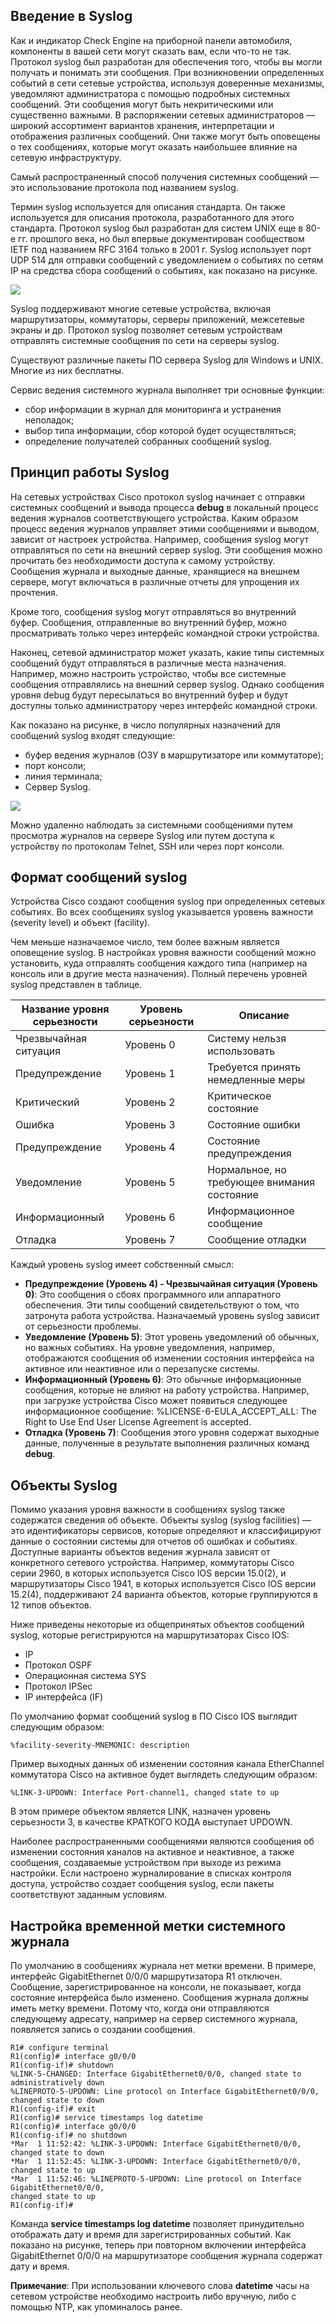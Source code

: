 <!-- 10.5.1 -->
## Введение в Syslog

Как и индикатор Check Engine на приборной панели автомобиля, компоненты в вашей сети могут сказать вам, если что-то не так. Протокол syslog был разработан для обеспечения того, чтобы вы могли получать и понимать эти сообщения. При возникновении определенных событий в сети сетевые устройства, используя доверенные механизмы, уведомляют администратора с помощью подробных системных сообщений. Эти сообщения могут быть некритическими или существенно важными. В распоряжении сетевых администраторов — широкий ассортимент вариантов хранения, интерпретации и отображения различных сообщений. Они также могут быть оповещены о тех сообщениях, которые могут оказать наибольшее влияние на сетевую инфраструктуру.

Самый распространенный способ получения системных сообщений — это использование протокола под названием syslog.

Термин syslog используется для описания стандарта. Он также используется для описания протокола, разработанного для этого стандарта. Протокол syslog был разработан для систем UNIX еще в 80-е гг. прошлого века, но был впервые документирован сообществом IETF под названием RFC 3164 только в 2001 г. Syslog использует порт UDP 514 для отправки сообщений с уведомлением о событиях по сетям IP на средства сбора сообщений о событиях, как показано на рисунке.

![](./assets/10.5.1.png)
<!-- /courses/ensa-dl/ae8eb392-34fd-11eb-ba19-f1886492e0e4/aeb5eaa6-34fd-11eb-ba19-f1886492e0e4/assets/c6b80aa0-1c46-11ea-af56-e368b99e9723.svg -->

<!--
Syslog использует порт UDP 514 для отправки сообщений с уведомлением о событиях по сетям IP на средства сбора сообщений о событиях, как показано на рисунке. На рисунке показан маршрутизатор с меткой R1 и коммутатор с меткой S1, отправляющий системные сообщения на сервер syslog.
-->

Syslog поддерживают многие сетевые устройства, включая маршрутизаторы, коммутаторы, серверы приложений, межсетевые экраны и др. Протокол syslog позволяет сетевым устройствам отправлять системные сообщения по сети на серверы syslog.

Существуют различные пакеты ПО сервера Syslog для Windows и UNIX. Многие из них бесплатны.

Сервис ведения системного журнала выполняет три основные функции:

* сбор информации в журнал для мониторинга и устранения неполадок;
* выбор типа информации, сбор которой будет осуществляться;
* определение получателей собранных сообщений syslog.

<!-- 10.5.2 -->
## Принцип работы Syslog

На сетевых устройствах Cisco протокол syslog начинает с отправки системных сообщений и вывода процесса **debug** в локальный процесс ведения журналов соответствующего устройства. Каким образом процесс ведения журналов управляет этими сообщениями и выводом, зависит от настроек устройства. Например, сообщения syslog могут отправляться по сети на внешний сервер syslog. Эти сообщения можно прочитать без необходимости доступа к самому устройству. Сообщения журнала и выходные данные, хранящиеся на внешнем сервере, могут включаться в различные отчеты для упрощения их прочтения.

Кроме того, сообщения syslog могут отправляться во внутренний буфер. Сообщения, отправленные во внутренний буфер, можно просматривать только через интерфейс командной строки устройства.

Наконец, сетевой администратор может указать, какие типы системных сообщений будут отправляться в различные места назначения. Например, можно настроить устройство, чтобы все системные сообщения отправлялись на внешний сервер syslog. Однако сообщения уровня debug будут пересылаться во внутренний буфер и будут доступны только администратору через интерфейс командной строки.

Как показано на рисунке, в число популярных назначений для сообщений syslog входят следующие:

* буфер ведения журналов (ОЗУ в маршрутизаторе или коммутаторе);
* порт консоли;
* линия терминала;
* Сервер Syslog.

![](./assets/10.5.2.png)
<!-- /courses/ensa-dl/ae8eb392-34fd-11eb-ba19-f1886492e0e4/aeb5eaa6-34fd-11eb-ba19-f1886492e0e4/assets/c6b87fd2-1c46-11ea-af56-e368b99e9723.svg -->

<!--
На рисунке показаны популярные места назначения для сообщений системного журнала. Коммутатор имеет стрелки, указывающие на буфер ведения журнала, компьютер с помеченной консольной линией, другой компьютер с помеченной терминальной линией и сервер системного журнала.
-->

Можно удаленно наблюдать за системными сообщениями путем просмотра журналов на сервере Syslog или путем доступа к устройству по протоколам Telnet, SSH или через порт консоли.

<!-- 10.5.3 -->
## Формат сообщений syslog

Устройства Cisco создают сообщения syslog при определенных сетевых событиях. Во всех сообщениях syslog указывается уровень важности (severity level) и объект (facility).

Чем меньше назначаемое число, тем более важным является оповещение syslog. В настройках уровня важности сообщений можно установить, куда отправлять сообщения каждого типа (например на консоль или в другие места назначения). Полный перечень уровней syslog представлен в таблице.

| **Название уровня серьезности** | **Уровень серьезности** | **Описание** |
| --- | --- | --- |
| Чрезвычайная ситуация | Уровень 0 | Систему нельзя использовать |
| Предупреждение | Уровень 1 | Требуется принять немедленные меры |
| Критический | Уровень 2 | Критическое состояние |
| Ошибка | Уровень 3 | Состояние ошибки |
| Предупреждение | Уровень 4 | Состояние предупреждения |
| Уведомление | Уровень 5 | Нормальное, но требующее внимания состояние |
| Информационный | Уровень 6 | Информационное сообщение |
| Отладка | Уровень 7 | Сообщение отладки |

Каждый уровень syslog имеет собственный смысл:

* **Предупреждение (Уровень 4) - Чрезвычайная ситуация (Уровень 0)**: Это сообщения о сбоях программного или аппаратного обеспечения. Эти типы сообщений свидетельствуют о том, что затронута работа устройства. Назначаемый уровень syslog зависит от серьезности проблемы.
* **Уведомление (Уровень 5)**: Этот уровень уведомлений об обычных, но важных событиях. На уровне уведомления, например, отображаются сообщения об изменении состояния интерфейса на активное или неактивное или о перезапуске системы.
* **Информационный (Уровень 6)**: Это обычные информационные сообщения, которые не влияют на работу устройства. Например, при загрузке устройства Cisco может появиться следующее информационное сообщение: %LICENSE-6-EULA\_ACCEPT\_ALL: The Right to Use End User License Agreement is accepted.
* **Отладка (Уровень 7)**: Сообщения этого уровня содержат выходные данные, полученные в результате выполнения различных команд **debug**.

<!-- 10.5.4 -->
## Объекты Syslog

Помимо указания уровня важности в сообщениях syslog также содержатся сведения об объекте. Объекты syslog (syslog facilities) — это идентификаторы сервисов, которые определяют и классифицируют данные о состоянии системы для отчетов об ошибках и событиях. Доступные варианты объектов ведения журнала зависят от конкретного сетевого устройства. Например, коммутаторы Cisco серии 2960, в которых используется Cisco IOS версии 15.0(2), и маршрутизаторы Cisco 1941, в которых используется Cisco IOS версии 15.2(4), поддерживают 24 варианта объектов, которые группируются в 12 типов объектов.

Ниже приведены некоторые из общепринятых объектов сообщений syslog, которые регистрируются на маршрутизаторах Cisco IOS:

* IP
* Протокол OSPF
* Операционная система SYS
* Протокол IPSec
* IP интерфейса (IF)

По умолчанию формат сообщений syslog в ПО Cisco IOS выглядит следующим образом:

```
%facility-severity-MNEMONIC: description 
```

Пример выходных данных об изменении состояния канала EtherChannel коммутатора Cisco на активное будет выглядеть следующим образом:

```
%LINK-3-UPDOWN: Interface Port-channel1, changed state to up
```

В этом примере объектом является LINK, назначен уровень серьезности 3, в качестве КРАТКОГО КОДА выступает UPDOWN.

Наиболее распространенными сообщениями являются сообщения об изменении состояния каналов на активное и неактивное, а также сообщения, создаваемые устройством при выходе из режима настройки. Если настроено журналирование в списках контроля доступа, устройство создает сообщения syslog, если пакеты соответствуют заданным условиям.

<!-- 10.5.5 -->
## Настройка временной метки системного журнала

По умолчанию в сообщениях журнала нет метки времени. В примере, интерфейс GigabitEthernet 0/0/0 маршрутизатора R1 отключен. Сообщение, зарегистрированное на консоли, не показывает, когда состояние интерфейса было изменено. Сообщения журнала должны иметь метку времени. Потому что, когда они отправляются следующему адресату, например на сервер системного журнала, появляется запись о создании сообщения.

```
R1# configure terminal
R1(config)# interface g0/0/0
R1(config-if)# shutdown
%LINK-5-CHANGED: Interface GigabitEthernet0/0/0, changed state to administratively down
%LINEPROTO-5-UPDOWN: Line protocol on Interface GigabitEthernet0/0/0, changed state to down
R1(config-if)# exit
R1(config)# service timestamps log datetime
R1(config)# interface g0/0/0
R1(config-if)# no shutdown
*Mar  1 11:52:42: %LINK-3-UPDOWN: Interface GigabitEthernet0/0/0, changed state to down
*Mar  1 11:52:45: %LINK-3-UPDOWN: Interface GigabitEthernet0/0/0, changed state to up
*Mar  1 11:52:46: %LINEPROTO-5-UPDOWN: Line protocol on Interface GigabitEthernet0/0/0, 
changed state to up
R1(config-if)#
```

Команда **service timestamps log datetime** позволяет принудительно отображать дату и время для зарегистрированных событий. Как показано на рисунке, теперь при повторном включении интерфейса GigabitEthernet 0/0/0 на маршрутизаторе сообщения журнала содержат дату и время.

**Примечание**: При использовании ключевого слова **datetime** часы на сетевом устройстве необходимо настроить либо вручную, либо с помощью NTP, как упоминалось ранее.

<!-- 10.5.6 -->
<!-- quiz -->


